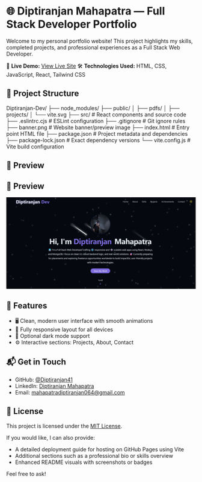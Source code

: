 # 🌐 Diptiranjan Mahapatra — Full Stack Developer Portfolio

Welcome to my personal portfolio website! This project highlights my skills, completed projects, and professional experiences as a Full Stack Web Developer.

🔗 **Live Demo:** [View Live Site](https://diptiranjan41.github.io/Diptiranjan-Dev/)
🛠️ **Technologies Used:** HTML, CSS, JavaScript, React, Tailwind CSS



## 📂 Project Structure

Diptiranjan-Dev/
├── node_modules/
├── public/
│   ├── pdfs/
│   ├── projects/
│   └── vite.svg
├── src/               # React components and source code
├── .eslintrc.cjs      # ESLint configuration
├── .gitignore         # Git ignore rules
├── banner.png         # Website banner/preview image
├── index.html         # Entry point HTML file
├── package.json       # Project metadata and dependencies
├── package-lock.json  # Exact dependency versions
└── vite.config.js     # Vite build configuration

## 📸 Preview

## 📸 Preview

<img src="./banner.png.jpg" alt="Portfolio Screenshot" width="600"/>


## 🚀 Features

* 🖥️ Clean, modern user interface with smooth animations
* 📱 Fully responsive layout for all devices
* 🌙 Optional dark mode support
* ⚙️ Interactive sections: Projects, About, Contact


## 📬 Get in Touch

* GitHub: [@Diptiranjan41](https://github.com/Diptiranjan41)
* LinkedIn: [Diptiranjan Mahapatra](https://www.linkedin.com/in/diptiranjan-mahapatra-25321a286)
* Email: [mahapatradiptiranjan064@gmail.com](mailto:mahapatradiptiranjan064@gmail.com)

## 📝 License

This project is licensed under the [MIT License](LICENSE).

If you would like, I can also provide:

* A detailed deployment guide for hosting on GitHub Pages using Vite
* Additional sections such as a professional bio or skills overview
* Enhanced README visuals with screenshots or badges

Feel free to ask!

